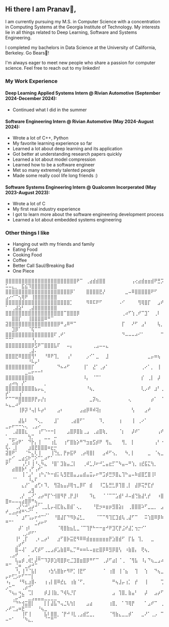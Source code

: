 ## Hi there I am Pranav👋,
I am currently pursuing my M.S. in Computer Science with a concentration in Computing Systems at the Georgia Institute of Technology. My interests lie in all things related to Deep Learning, Software and Systems Engineering.

I completed my bachelors in Data Science at the University of California, Berkeley.
Go Bears🐻!

I'm always eager to meet new people who share a passion for computer science. Feel free to reach out to my linkedin!


### My Work Experience
#### Deep Learning Applied Systems Intern @ Rivian Automotive (September 2024-December 2024):
- Continued what I did in the summer

#### Software Engineering Intern @ Rivian Automotive (May 2024-August 2024):
- Wrote a lot of C++, Python
- My favorite learning experience so far
- Learned a lot about deep learning and its application
- Got better at understanding research papers quickly
- Learned a lot about model compression
- Learned how to be a software engineer
- Met so many extremely talented people
- Made some really cool life long friends :)

#### Software Systems Engineering Intern @ Qualcomm Incorperated (May 2023-August 2023):
- Wrote a lot of C
- My first real industry experience
- I got to learn more about the software engineering development process
- Learned a lot about embedded systems engineering


### Other things I like
- Hanging out with my friends and family
- Eating Food
- Cooking Food
- Coffee
- Better Call Saul/Breaking Bad
- One Piece

⣿⣿⣿⣿⣿⣿⣿⣿⣿⣿⣿⣿⣿⣿⣿⣿⣿⣿⣿⣿⣿⣿⠟⠉⠀⢀⣴⣾⣾⣿⣿⠀⠀⠀⠀⠀⠀⠀⠀⢠⢔⣴⣾⣶⣶⣾⠟⣛⡩⠥⠤⣄⡀⠀⣯⣮⠹⣿⣿⣿⣿⣿⣿⣿⣿
⣿⣿⣿⣿⣿⣿⣿⣿⣿⣿⣿⣿⣿⣿⣿⣿⣿⣿⣿⣿⡿⠁⠀⠀⠀⣿⣿⣿⣿⣟⡜⠀⠀⠀⠀⠀⠀⣀⠤⠿⣿⣿⣿⣿⣿⠟⠋⠀⠀⣠⠔⠊⠉⢢⢿⠟⠀⢸⣿⣿⣿⣿⣿⣿⣿
⣿⣿⣿⣿⣿⣿⣿⣿⣿⣿⣿⣿⣿⣿⣿⣿⣿⣿⣿⣿⡁⠀⠀⠀⠀⠻⠿⠯⠟⠋⠀⠀⠀⠀⠀⠠⠊⠀⠀⠀⠀⢻⢿⣿⡏⠀⠀⣠⠞⠁⠀⢀⣼⣵⠃⠀⢀⣼⣿⣿⣿⣿⣿⣿⣿
⣿⣿⣿⣿⣿⣿⣿⣿⣿⣿⣿⣿⣿⣿⣿⣿⣿⣿⠉⣿⣿⣿⡿⠀⠀⠀⠀⠀⠀⠀⠀⠀⠀⠀⠀⠀⢀⠴⠋⢱⢀⠞⠉⣹⠁⠀⢀⠇⠀⠀⠀⣿⣿⡏⠀⠀⢸⣿⣿⣿⣿⠿⠛⠉⠀
⣽⣿⣿⣿⣿⣿⣿⣿⣿⣿⣿⣿⣿⣿⣿⣿⡿⠛⣠⠿⠛⠉⠀⠀⠀⠀⠀⠀⠀⠀⠀⠀⠀⠀⠀⠀⡏⠀⠀⠜⠋⠀⣠⠃⠀⠀⠀⢧⡀⠀⠀⣹⡿⠁⠀⠀⠈⢯⠉⠉⠀⠀⠀⠀⠀
⣿⣿⣿⣿⣿⣿⣿⣿⣿⣿⣿⣿⣿⣿⣿⠏⢀⠞⠁⠀⠀⠀⠀⠀⠀⠀⠀⠀⠀⠀⠀⠀⠀⠀⠀⠀⠙⠤⠤⠤⠴⠊⠁⠀⠀⠀⠀⠀⠉⠉⠉⠁⠀⠀⠀⠀⠀⠘⡄⠀⠀⠀⠀⠀⠀
⣿⣿⣿⣿⣿⣿⣿⣿⡿⣫⠟⠉⣿⣿⣿⣧⠏⠀⠀⠤⡄⠀⠀⠀⠀⠀⠀⢀⣠⠤⠤⣄⠀⠀⠀⠀⠀⠀⠀⠀⠀⠀⠀⠀⠀⠀⠀⠀⠀⠀⠀⠀⠀⠀⠀⠀⢀⣼⠄⠀⠀⠀⠀⠀⠀
⣿⣿⣿⣟⠿⣿⣿⣿⢻⠃⠀⠀⠘⠿⠟⢹⡀⠀⠀⢠⠃⠀⠀⠀⠀⡠⠊⠁⣀⠀⠀⣸⠀⠀⠀⠀⠀⠀⠀⠀⠀⠀⠀⠀⣀⡤⠶⢦⠀⠀⠀⠀⠀⠀⠀⠀⠘⠧⡤⠃⠀⠀⠀⠀⠀
⣿⣿⣿⣿⣿⣿⣿⣿⡏⠀⠀⠀⠀⠀⠀⠀⠙⠦⠴⠋⠀⠀⠀⠀⢸⠁⠀⣜⠁⢀⡴⠁⠀⠀⠀⠀⠀⠀⠀⠀⠀⠀⢀⠔⠁⡀⠀⢸⠀⠀⠀⠀⠀⠀⠀⣀⠤⠖⠒⠒⠃⠀⠀⠀⠀
⣿⣿⣿⣿⣿⣿⣿⣿⣷⠀⠀⠀⠀⠀⠀⠀⠀⠀⠀⠀⠀⠀⠀⠀⠸⡄⠀⠈⠉⠁⠀⠀⠀⠀⠀⠀⠀⠀⠀⠀⠀⠀⡎⠀⢀⡇⠀⡼⠀⠀⣠⠴⢦⠀⡜⠁⠀⠀⠀⠀⠀⡀⠀⠀⠀
⣿⣿⣿⣿⣿⣿⣿⣿⣿⣦⡤⣄⠀⠀⠀⠀⠀⠀⠀⠀⠀⠀⠀⠀⠀⠘⢦⡀⠀⠀⠀⠀⠀⠀⠀⠀⠀⠀⠀⠀⠀⠀⢇⡠⠞⠀⣰⠃⢀⡞⠁⠀⠀⢰⠁⠀⠀⠀⠀⠀⠀⠁⠀⠀⠀
⠋⠉⠉⠛⣿⣿⣿⣿⡿⡟⡤⡜⡆⠀⠀⠀⠀⠀⠀⠀⠀⠀⠀⠀⠀⠀⣀⡽⢦⡀⠀⠀⠀⠀⠀⠀⠀⠀⢄⠀⠀⠀⠀⠀⠀⡴⠁⠀⠈⠦⣄⣀⠴⠋⠀⠀⠀⠀⠀⠀⠀⠀⠀⠀⠀
⠀⠀⠀⠀⢸⡿⡽⠘⢤⡇⠧⡴⠃⠀⠀⠀⣠⠆⠀⠀⠀⠀⠀⣠⣴⡿⠿⠾⢽⡆⠀⠀⠀⠀⠀⠀⠀⠀⠀⢣⠀⠀⠀⣠⠞⠀⠀⠀⠀⠀⠀⠀⠀⠀⠀⠀⠀⠀⠀⠀⠀⠀⠀⠀⠀
⠀⠀⠀⠀⣼⣧⠇⠀⠀⠙⢄⡀⠀⠀⠀⣸⠁⠀⠀⠀⢀⣴⣿⠋⠁⠀⠀⠀⠀⠹⡀⠀⠀⠀⠀⢰⠀⠀⠀⢸⠀⢀⠔⠁⠀⠀⠀⠀⠀⣀⡤⠖⠒⠒⠢⢄⠀⢀⣠⠔⠀⠀⠀⠀⠀
⠀⠀⢀⣼⣿⣿⣆⠀⠀⠀⢰⠋⠑⠒⠒⡇⠀⠀⠀⣠⣿⡿⣿⣷⢀⣠⠀⢀⣴⣿⢷⡀⠀⠀⠀⠈⡆⠀⠀⡼⠞⠁⠀⠀⠀⠀⠀⢠⠞⠁⣀⣀⡀⠀⠀⠀⢳⡉⠀⠀⠀⣀⣀⠀⠤
⢀⠀⣫⣴⠟⠁⠀⠙⡗⡄⢸⠀⠀⠀⢰⣇⠀⠀⢰⠋⣿⣷⡵⠛⠙⣲⣶⣫⡾⠟⠀⢻⣄⠀⠀⠀⢻⡀⠀⡇⠀⠀⠀⠀⠀⠀⢠⠃⠐⢯⠄⢀⡇⠀⠀⠀⣰⣿⣟⣿⣿⣿⠶⣖⡒
⣽⣿⠟⠁⠀⠀⠈⠓⣄⢇⢸⠀⠀⠀⢸⢙⣆⡀⡟⡶⣯⠟⠀⢀⡴⢿⣿⡇⠀⠀⣠⠾⠋⢢⡀⠀⠀⠳⡀⡇⠀⠀⠀⠀⣀⠀⠈⢦⣀⣀⡤⠊⠀⣀⣴⣪⠗⢉⠕⠉⣁⠴⠋⠁⠀
⠟⠁⠀⠀⠀⢠⢃⠇⢸⠘⢄⠳⣄⠀⠘⣿⠁⣹⣷⣤⣈⡇⠀⠀⢀⠾⣁⡸⠖⠚⣁⣤⣖⡋⠉⠳⣤⠤⠛⢱⡀⢰⣞⣯⣍⢳⡀⠀⠀⠀⠀⣴⣿⣿⡷⠃⢠⠋⢠⠞⠁⠀⠀⠀⠀
⠀⠀⠀⠀⠀⢸⠈⣠⠃⠀⢰⠓⡌⠓⠒⣾⡅⢧⣻⣟⣿⣤⣠⣤⣾⣤⣭⡤⠖⠛⣩⡾⣛⡻⣿⣄⢹⠓⣤⠤⠷⣾⣿⣋⣿⢸⠇⠀⠀⠀⠀⠈⠁⠀⠀⠀⠸⣄⠏⠀⠀⠀⠀⠀⠀
⠀⠀⠀⠀⠀⣄⡜⠁⠀⣴⢋⠆⠹⡀⠀⢻⣽⣦⣤⡼⢿⢲⣀⡿⠏⠀⣾⠀⠀⠸⣉⣧⣛⣃⡿⢹⣿⢀⡇⠀⣼⡿⢭⡛⣏⡞⠀⠀⠀⠀⠀⠀⠀⠀⠀⠀⣠⣻⠀⠀⠀⠀⠀⠀⠀
⠀⠀⠀⠀⢀⡜⠀⣀⠜⠁⣠⡴⠛⡏⠑⢺⣿⠻⡟⢀⡟⣸⠇⠀⠀⠀⠹⣆⠀⠀⠈⠈⠉⠉⣡⣾⠃⠼⠤⣾⢙⣷⣼⢃⡞⠀⠀⠰⣿⣿⠶⠤⠤⢤⣴⣿⡿⠛⢦⣀⡀⠀⠀⠀⠀
⠀⠀⠀⢀⡜⠑⠚⣡⡴⠚⠁⢀⣀⣇⡤⢼⣏⣷⣄⣿⣾⠁⢄⡀⠀⠀⠀⠘⣟⡲⠶⣶⡶⣻⣿⣵⡆⠀⢀⣿⣿⣿⠵⠋⣀⣀⡀⠀⣠⠞⣀⣠⡴⠾⠛⠑⠊⠁⠠⠀⠀⢀⡀⠀⠀
⠀⠀⠀⠈⠀⣰⠋⢡⡤⠖⠚⠉⠁⠀⠀⠘⣿⣼⡏⠙⠻⡷⣬⣃⡀⠀⠀⠀⠈⠉⠉⠻⢹⣏⣹⣾⢧⢀⣼⠋⠉⠀⠀⠭⢱⣿⠿⡿⠷⠛⠉⠁⠀⠀⠀⠀⠀⠀⣈⡴⠖⠋⠀⠀⠀
⠀⠀⠀⠀⡼⠁⢰⠇⠀⠀⠀⠀⠀⠀⠀⠀⠈⢿⣿⣷⣦⣇⣀⠈⠉⢹⡟⠓⠒⠒⣶⠚⠟⣹⢏⡟⣨⠞⣼⡁⢲⡒⠊⠁⠀⠀⠀⠀⠀⠀⠀⠀⠀⠀⢀⡠⠞⠋⠁⠀⠀⠀⠀⠀⠀
⠀⠀⠀⢸⠃⢀⡏⠀⠀⢀⠆⣀⡴⠃⠀⠀⣰⠋⣿⡷⣭⣟⠻⠿⠿⣾⣶⣶⣶⣶⣶⣶⡟⣱⣿⣾⠋⠀⡏⣧⠀⢹⡀⠀⠀⣀⠀⠀⠀⠀⠀⠀⢀⡴⠋⠀⠀⠀⠀⠀⠀⠀⠀⠀⠀
⠀⠀⠀⣿⠤⢼⠁⠀⣠⢏⡾⠋⢀⣀⣠⡾⣡⣷⣿⠿⣄⡉⠛⠶⠶⠧⠤⣶⣖⣿⡿⠿⣻⡿⣿⢣⠀⠰⣷⣿⡄⠀⢟⢦⡀⠀⠀⠀⠀⠀⢀⣠⠞⠀⠀⠀⠄⠀⢀⣀⠀⠀⠀⠀⠀
⠀⠀⠀⢧⣤⡾⢀⢾⡃⡼⠛⠉⠹⡽⡿⣱⢿⣿⡿⢖⣈⣹⣿⣶⣿⡿⠛⠋⠉⠀⢀⡼⠋⣴⡇⠈⢀⠀⠈⢻⣧⠀⠸⡄⠙⢦⣀⣠⠴⠛⠉⠀⣈⠶⠀⣀⡴⠚⠉⠀⠀⠀⠀⠀⠀
⠀⠀⠀⠘⡄⢸⠘⠈⣧⡇⠀⠀⠀⠰⣳⢣⣿⣷⠖⠻⠟⡁⢸⣟⠋⠀⠀⠀⠀⠀⠈⠀⢰⣿⠀⢸⠈⣦⠀⠀⢹⠀⠀⢱⠀⠀⠙⢦⣀⡤⠖⢋⡡⠖⠋⠉⠉⡇⠀⠀⠀⠀⠀⠀⠀
⠰⡄⠀⠀⠘⠻⣆⣰⣿⠄⠀⠀⢰⢠⡇⣿⠿⣞⣆⠀⢰⣷⠈⠋⡀⠀⠀⠀⠀⠀⠀⠀⠀⠛⢦⣸⡤⢰⡁⠀⡞⠀⠀⢸⠀⠀⠀⠀⢉⡠⠒⠉⠀⠀⢀⡴⠚⠁⠀⠀⠀⠀⠀⠀⠀
⠀⠙⢦⡄⠲⣄⠀⢉⡇⠀⠀⠀⡾⣸⢸⣷⡀⠙⢾⢧⡘⡏⠀⠀⠀⠀⠀⠀⠀⠀⠀⠀⠀⣠⠀⢹⣿⡀⣷⣤⠃⠀⠀⡼⠀⠀⣠⡴⠋⠀⠀⢀⡤⠚⠉⠀⣀⣠⣤⣤⣤⣀⣀⣀⣀
⠀⠀⠈⠙⠓⢺⣭⣿⡇⠀⠀⠀⡇⡇⣼⣧⠙⢤⣈⢧⢳⡇⠀⠀⠀⣠⣴⠀⠀⠀⠀⠀⢰⣿⡀⠀⠁⠹⢿⡟⠀⠀⠀⠁⣠⠞⠉⠀⢀⡠⠞⢉⣠⠶⣟⠉⠉⠀⠀⠘⢦⣀⠀⠀⠀
⠀⠀⠀⠀⠀⢸⠏⢸⠀⠀⠀⠀⣧⠇⣿⣿⡀⠈⡟⠚⠸⣇⢀⣠⣾⣋⣀⡀⠀⠀⠀⠀⠈⢻⣷⣄⣀⣀⡾⠁⠀⠀⣀⠜⠁⢀⡠⠀⠉⠤⠒⠁⠀⠀⠈⠳⣄⡀⠀⠀⠀⠈⠉⠛⠉
